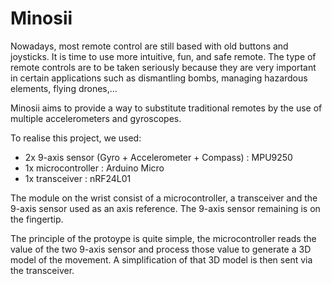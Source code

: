 # Minosii

Nowadays, most remote control are still based with old buttons and joysticks. It is time to use more intuitive, fun, and safe remote. The type of remote controls are to be taken seriously because they are very important in certain applications such as dismantling bombs, managing hazardous elements, flying drones,...

Minosii aims to provide a way to substitute traditional remotes by the use of multiple accelerometers and gyroscopes. 

To realise this project, we used:

- 2x 9-axis sensor (Gyro + Accelerometer + Compass) : MPU9250
- 1x microcontroller : Arduino Micro
- 1x transceiver : nRF24L01

The module on the wrist consist of a microcontroller, a transceiver and the 9-axis sensor used as an axis reference. The 9-axis sensor remaining is on the fingertip. 

The principle of the protoype is quite simple, the microcontroller reads the value of the two 9-axis sensor and process those value to generate a 3D model of the movement. A simplification of that 3D model is then sent via the transceiver.
